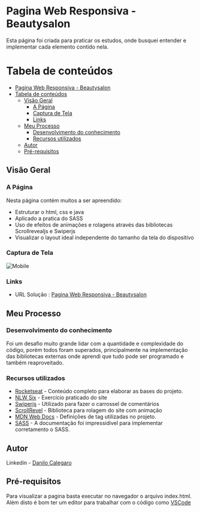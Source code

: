 # Pagina Web Responsiva - Beautysalon

Esta página foi criada para praticar os estudos, onde busquei entender e implementar cada elemento contido nela.

# Tabela de conteúdos

- [Pagina Web Responsiva - Beautysalon](#pagina-web-responsiva---beautysalon)
- [Tabela de conteúdos](#tabela-de-conteúdos)
  - [Visão Geral](#visão-geral)
    - [A Página](#a-página)
    - [Captura de Tela](#captura-de-tela)
    - [Links](#links)
  - [Meu Processo](#meu-processo)
    - [Desenvolvimento do conhecimento](#desenvolvimento-do-conhecimento)
    - [Recursos utilizados](#recursos-utilizados)
  - [Autor](#autor)
  - [Pré-requisitos](#pré-requisitos)

## Visão Geral

### A Página

Nesta página contém muitos a ser apreendido:

- Estruturar o html, css e java 
- Aplicado a pratica do SASS
- Uso de efeitos de animações e rolagens através das bibliotecas Scrollrevealjs e Swiperjs
- Visualizar o layout ideal independente do tamanho da tela do dispositivo

### Captura de Tela

![Mobile](https://user-images.githubusercontent.com/33231886/163454695-6245981e-9a46-4378-9caf-6668e0451b44.png)

### Links

- URL Solução : [Pagina Web Responsiva - Beautysalon](https://danilocalegaro.github.io/OriginSix/)

## Meu Processo

### Desenvolvimento do conhecimento

Foi um desafio muito grande lidar com a quantidade e complexidade do código, porém todos foram superados, principalmente na implementação das bibliotecas externas onde aprendi que tudo pode ser programado e também reaproveitado.

### Recursos utilizados

- [Rocketseat](https://www.rocketseat.com.br/) - Conteúdo completo para elaborar as bases do projeto.
- [NLW Six](https://app.rocketseat.com.br/node/mission-origin) - Exercício praticado do site
- [Swiperjs](https://swiperjs.com/) - Utilizado para fazer o carrossel de comentários
- [ScrollRevel](https://scrollrevealjs.org/) - Biblioteca para rolagem do site com animação
- [MDN Web Docs](https://developer.mozilla.org/) - Definições de tag utilizadas no projeto.
- [SASS](https://sass-lang.com/) - A documentação foi impressidivel para implementar corretamento o SASS.

## Autor

Linkedin - [Danilo Calegaro](https://www.linkedin.com/in/danilo-calegaro/)

## Pré-requisitos

Para visualizar a pagina basta executar no navegador o arquivo index.html.
Além disto é bom ter um editor para trabalhar com o código como [VSCode](https://code.visualstudio.com/)
